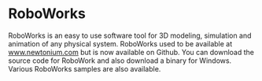 # RoboWorks
RoboWorks is an easy to use software tool for 3D modeling, simulation and animation of any physical system. RoboWorks used to be available at www.newtonium.com but is now available on Github. You can download the source code for RoboWork and also download a binary for Windows.  Various RoboWorks samples are also available.
